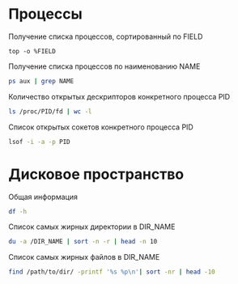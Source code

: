 # Процессы
Получение списка процессов, сортированный по FIELD
```
top -o %FIELD
```

Получение списка процессов по наименованию NAME
```bash
ps aux | grep NAME
```

Количество открытых дескрипторов конкретного процесса PID
```bash
ls /proc/PID/fd | wc -l
```

Список открытых сокетов конкретного процеcса PID
```bash
lsof -i -a -p PID
```

# Дисковое пространство 
Общая информация
```bash
df -h
```
Список самых жирных директории в DIR_NAME
```bash
du -a /DIR_NAME | sort -n -r | head -n 10
```

Список самых жирных файлов в DIR_NAME
```bash
find /path/to/dir/ -printf '%s %p\n'| sort -nr | head -10
```
